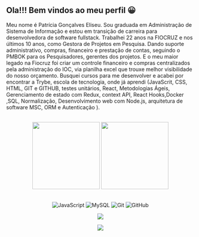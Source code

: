 ## Ola!!! Bem vindos ao meu perfil 😀

Meu nome é Patrícia Gonçalves Eliseu. Sou graduada em Administração de Sistema de Informação e estou em transição de carreira para desenvolvedora de software fullstack.
Trabalhei 22 anos na FIOCRUZ e nos últimos 10 anos, como Gestora de Projetos em Pesquisa. Dando suporte administrativo, compras, financeiro e prestação de contas, seguindo o PMBOK para os Pesquisadores, gerentes dos projetos. E o meu maior legado na Fiocruz foi criar um controle financeiro e compras centralizados pela administração do IOC, via planilha excel que trouxe melhor visibilidade do nosso orçamento. 
Busquei cursos para me desenvolver e acabei por encontrar a Trybe, escola de tecnologia, onde já aprendi (JavaScrit, CSS, HTML, GIT e GITHUB, testes unitários, React, Metodologias Ágeis, Gerenciamento de estado com Redux, context API, React Hooks,Docker ,SQL, Normalização, Desenvolvimento web com Node.js, arquitetura de software MSC, ORM e Autenticação ).


<br>

<!-- GITHUB STATUS -->
<div align="center">
  <img height="180em" src="https://github-readme-stats.vercel.app/api?username=patriciaEliseu&show_icons=true&theme=cobalt&include_all_commits=true&count_private=true"/>
  <img height="180em" src="https://github-readme-stats.vercel.app/api/top-langs/?username=patriciaEliseu&layout=compact&langs_count=10&theme=dark"/>

  <!-- TEMAS: dark, radical, merko, gruvbox, tokyonight, onedark, cobalt, synthwave, highcontrast, dracula -->
</div>

<br>

<!-- TECNOLOGIAS -->
<div align="center">

![JavaScript](https://img.shields.io/badge/-JavaScript-black?style=flat-square&logo=javascript)
![MySQL](https://img.shields.io/badge/-MySQL-black?style=flat-square&logo=mysql)
![Git](https://img.shields.io/badge/-Git-black?style=flat-square&logo=git)
![GitHub](https://img.shields.io/badge/-GitHub-181717?style=flat-square&logo=github)

  
</div>

<!-- REDES SOCIAIS -->
<div align="center">
 <a href="https://www.linkedin.com/in/patriciaeliseupge/" target="_blank"><img src="https://img.shields.io/badge/-LinkedIn-%230077B5?style=for-the-badge&logo=linkedin&logoColor=white" target="_blank"></a>  
  
  
  ![](https://visitor-badge.glitch.me/badge?page_id=patriciaElise)
</div>
